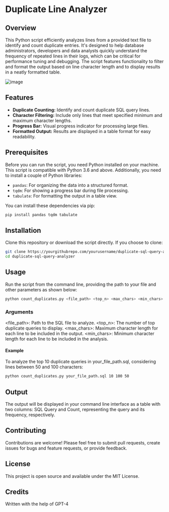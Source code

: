 # Duplicate Line Analyzer

## Overview
This Python script efficiently analyzes lines from a provided text file to identify and count duplicate entries. It's designed to help database administrators, developers and data analysts quickly understand the frequency of repeated lines in their logs, which can be critical for performance tuning and debugging. The script features functionality to filter and format the output based on line character length and to display results in a neatly formatted table.

![image](https://github.com/Eddcapone/Duplicate-Line-Analyzer/assets/16349349/0ed13034-203c-420a-9010-3a22d2cd5c76)


## Features
- **Duplicate Counting:** Identify and count duplicate SQL query lines.
- **Character Filtering:** Include only lines that meet specified minimum and maximum character lengths.
- **Progress Bar:** Visual progress indicator for processing large files.
- **Formatted Output:** Results are displayed in a table format for easy readability.

## Prerequisites
Before you can run the script, you need Python installed on your machine. This script is compatible with Python 3.6 and above. Additionally, you need to install a couple of Python libraries:

- `pandas`: For organizing the data into a structured format.
- `tqdm`: For showing a progress bar during file processing.
- `tabulate`: For formatting the output in a table view.

You can install these dependencies via pip:

```bash
pip install pandas tqdm tabulate
```

## Installation
Clone this repository or download the script directly. If you choose to clone:

```bash
git clone https://yourgithubrepo.com/yourusername/duplicate-sql-query-analyzer.git
cd duplicate-sql-query-analyzer
```

## Usage
Run the script from the command line, providing the path to your file and other parameters as shown below:

```bash
python count_duplicates.py <file_path> <top_n> <max_chars> <min_chars>
```

### Arguments
<file_path>: Path to the SQL file to analyze.
<top_n>: The number of top duplicate queries to display.
<max_chars>: Maximum character length for each line to be included in the output.
<min_chars>: Minimum character length for each line to be included in the analysis.

#### Example
To analyze the top 10 duplicate queries in your_file_path.sql, considering lines between 50 and 100 characters:

```bash
python count_duplicates.py your_file_path.sql 10 100 50
```

## Output
The output will be displayed in your command line interface as a table with two columns: SQL Query and Count, representing the query and its frequency, respectively.

## Contributing
Contributions are welcome! Please feel free to submit pull requests, create issues for bugs and feature requests, or provide feedback.

## License
This project is open source and available under the MIT License.

## Credits
Written with the help of GPT-4
